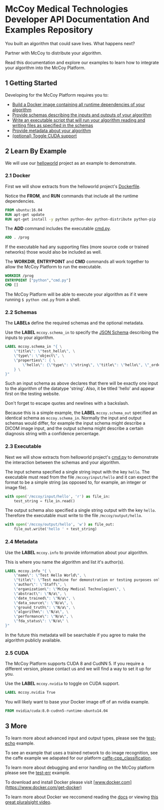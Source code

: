 # McCoy Medical Technologies Developer API Documentation And Examples Repository

You built an algorithm that could save lives. What happens next?

Partner with McCoy to distribute your algorithm.

Read this documentation and explore our examples to learn how to integrate your algorithm into the McCoy Platform.

## 1 Getting Started
Developing for the McCoy Platform requires you to:
* [Build a Docker image containing all runtime dependencies of your algorithm](#21-docker)
* [Provide schemas describing the inputs and outputs of your algorithm](#22-schemas)
* [Write an executable script that will run your algorithm reading and writing files as specified in the schemas](#23-executable)
* [Provide metadata about your algorithm](#24-metadata)
* [(optional) Toggle CUDA support](#25-cuda)

## 2 Learn By Example

We will use our [helloworld](test-helloworld) project as an example to demonstrate.

### 2.1 Docker
First we will show extracts from the helloworld project's [Dockerfile](test-helloworld/Dockerfile).

Notice the __FROM__, and __RUN__ commands that include all the runtime dependencies.
```Dockerfile
FROM ubuntu:16.04
RUN apt-get update
RUN apt-get install -y python python-dev python-distribute python-pip
```

The __ADD__ command includes the executable [cmd.py](test-helloworld/cmd.py).
```Dockerfile
ADD . /prog
```
If the executable had any supporting files (more source code or trained networks) those would also be included as well.

The __WORKDIR__, __ENTRYPOINT__ and __CMD__ commands all work together to allow the McCoy Platform to run the executable.
```Dockerfile
WORKDIR /prog
ENTRYPOINT ["python","cmd.py"]
CMD []
```
The McCoy Platform will be able to execute your algorithm as if it were running `$ python cmd.py` from a shell.

### 2.2 Schemas
The __LABELs__ define the required schemas and the optional metadata.

Use the __LABEL__ `mccoy.schema_in` to specify the [JSON Schema](http://json-schema.org/) describing 
the inputs to your algorithm.
```Dockerfile
LABEL mccoy.schema_in "{ \
    \"title\": \"test_hello\", \
    \"type\": \"object\", \
    \"properties\": { \
        \"hello\": {\"type\": \"string\", \"title\": \"hello\", \"_order\": 1} \
    } \
}"
```
Such an input schema as above declares that there will be exactly one input to the algorithm of the datatype 'string'.
Also, it be titled 'hello' and appear first on the testing website.

Don't forget to escape quotes and newlines with a backslash.

Because this is a simple example, the __LABEL__ `mccoy.schema_out` specified an identical schema as `mccoy.schema_in`. 
Normally the input and output schemas would differ, for example the input schema might describe a DICOM image input, 
and the output schema might describe a certain diagnosis string with a confidence percentage.

### 2.3 Executable
Next we will show extracts from helloworld project's [cmd.py](test-helloworld/cmd.py) to demonstrate the interaction 
between the schemas and your algorithm.

The input schema specified a single string input with the key `hello`. The executable must read from the file
`/mccoy/input/hello` and it can expect the format to be a simple string 
(as opposed to, for example, an integer or image file).
```python
with open('/mccoy/input/hello', 'r') as file_in:
    test_string = file_in.read()
```

The output schema also specified a single string output with the key `hello`. Therefore the executable must 
write to the file `/mccoy/output/hello`.
```python
with open('/mccoy/output/hello', 'w') as file_out:
    file_out.write('hello ' + test_string)
```
### 2.4 Metadata
Use the __LABEL__ `mccoy.info` to provide information about your algorithm. 

This is where you name the algorithm and list it's author(s). 
```Dockerfile
LABEL mccoy.info "{ \
    \"name\": \"Test Hello World\", \
    \"title\": \"Test machine for demonstration or testing purposes only\", \
    \"author\": \"Staff\", \
    \"organization\": \"McCoy Medical Technologies\", \
    \"abstract\": \"N/a\", \
    \"date_trained\": \"N/a\", \
    \"data_source\": \"N/a\", \
    \"ground_truth\": \"N/a\", \
    \"algorithm\": \"N/a\", \
    \"performance\": \"N/a\", \
    \"fda_status\": \"N/a\" \
}"
```

In the future this metadata will be searchable if you agree to make the algorithm publicly available.

### 2.5 CUDA
The McCoy Platform supports CUDA 8 and CudNN 5. If you require a different version, please contact us and we will 
find a way to set it up for you.

Use the __LABEL__ `mccoy.nvidia` to toggle on CUDA support.
```Dockerfile
LABEL mccoy.nvidia True
```

You will likely want to base your Docker image off of an nvidia example.
```Dockerfile
FROM nvidia/cuda:8.0-cudnn5-runtime-ubuntu14.04
```

## 3 More
To learn more about advanced input and output types, please see the [test-echo](test-echo/) example.

To see an example that uses a trained network to do image recognition, see the caffe example we adapated for our platform 
[caffe-cpp_classification](caffe-cpp_classification/).

To learn more about debugging and error handling on the McCoy platform please see the [test-err](test-err/) example.

To download and install Docker please visit [www.docker.com](https://www.docker.com/get-docker)

To learn more about Docker we reccomend reading the [docs](https://docs.docker.com/) or viewing 
[this great pluralsight video](https://www.pluralsight.com/courses/docker-deep-dive).
